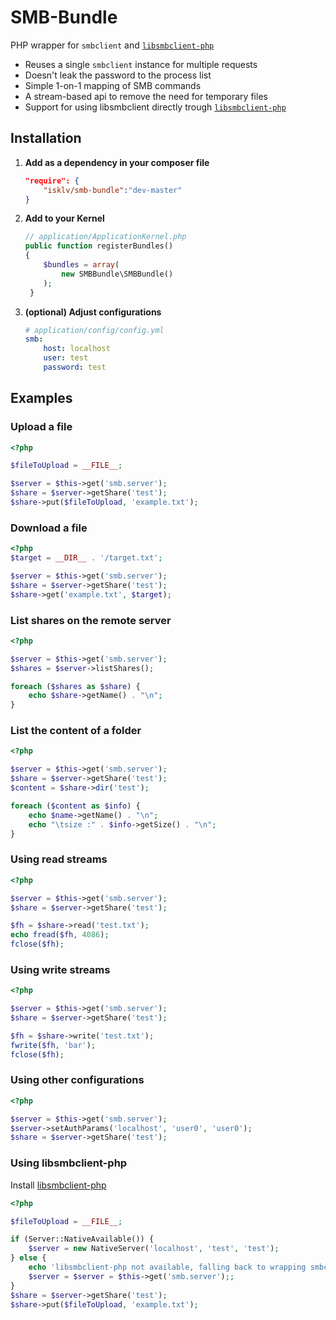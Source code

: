 SMB-Bundle
===

PHP wrapper for `smbclient` and [`libsmbclient-php`](https://github.com/eduardok/libsmbclient-php)

- Reuses a single `smbclient` instance for multiple requests
- Doesn't leak the password to the process list
- Simple 1-on-1 mapping of SMB commands
- A stream-based api to remove the need for temporary files
- Support for using libsmbclient directly trough [`libsmbclient-php`](https://github.com/eduardok/libsmbclient-php)

## Installation

1. **Add as a dependency in your composer file**

    ```json
    "require": {
        "isklv/smb-bundle":"dev-master"
    }
    ```

2. **Add to your Kernel**

    ```php
    // application/ApplicationKernel.php
    public function registerBundles()
    {
        $bundles = array(
            new SMBBundle\SMBBundle()
        );
     }
    ```
3. **(optional) Adjust configurations**

    ```yml
    # application/config/config.yml
    smb:
        host: localhost
        user: test
        password: test
    ```

Examples
----

### Upload a file ###

```php
<?php

$fileToUpload = __FILE__;

$server = $this->get('smb.server');
$share = $server->getShare('test');
$share->put($fileToUpload, 'example.txt');
```

### Download a file ###

```php
<?php
$target = __DIR__ . '/target.txt';

$server = $this->get('smb.server');
$share = $server->getShare('test');
$share->get('example.txt', $target);
```

### List shares on the remote server ###

```php
<?php

$server = $this->get('smb.server');
$shares = $server->listShares();

foreach ($shares as $share) {
	echo $share->getName() . "\n";
}
```

### List the content of a folder ###

```php
<?php

$server = $this->get('smb.server');
$share = $server->getShare('test');
$content = $share->dir('test');

foreach ($content as $info) {
	echo $name->getName() . "\n";
	echo "\tsize :" . $info->getSize() . "\n";
}
```

### Using read streams

```php
<?php

$server = $this->get('smb.server');
$share = $server->getShare('test');

$fh = $share->read('test.txt');
echo fread($fh, 4086);
fclose($fh);
```

### Using write streams

```php
<?php

$server = $this->get('smb.server');
$share = $server->getShare('test');

$fh = $share->write('test.txt');
fwrite($fh, 'bar');
fclose($fh);
```
### Using other configurations

```php
<?php

$server = $this->get('smb.server');
$server->setAuthParams('localhost', 'user0', 'user0');
$share = $server->getShare('test');

```

### Using libsmbclient-php ###

Install [libsmbclient-php](https://github.com/eduardok/libsmbclient-php)

```php
<?php

$fileToUpload = __FILE__;

if (Server::NativeAvailable()) {
    $server = new NativeServer('localhost', 'test', 'test');
} else {
    echo 'libsmbclient-php not available, falling back to wrapping smbclient';
    $server = $server = $this->get('smb.server');;
}
$share = $server->getShare('test');
$share->put($fileToUpload, 'example.txt');
```

